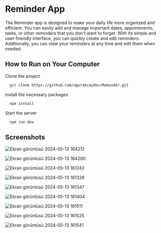 # Reminder App

The Reminder app is designed to make your daily life more organized and efficient. You can easily add and manage important dates, appointments, tasks, or other reminders that you don't want to forget. With its simple and user-friendly interface, you can quickly create and edit reminders. Additionally, you can view your reminders at any time and edit them when needed.


## How to Run on Your Computer

Clone the project

```bash
  git clone https://github.com/ugurakcaydev/Reminder.git
```

Install the necessary packages

```bash
  npm install
```

Start the server

```bash
  npm run dev
```


## Screenshots


![Ekran görüntüsü 2024-05-13 164212](https://github.com/ugurakcaydev/Reminder/assets/101410344/1d513336-13be-4bd6-9e2d-c91d16393242)

![Ekran görüntüsü 2024-05-13 164200](https://github.com/ugurakcaydev/Reminder/assets/101410344/b00b167f-2353-4479-8667-11f00189cb60)

![Ekran görüntüsü 2024-05-13 161242](https://github.com/ugurakcaydev/Reminder/assets/101410344/94dabf2f-c85b-4c4c-8474-ec35ccb3155e)

![Ekran görüntüsü 2024-05-13 161326](https://github.com/ugurakcaydev/Reminder/assets/101410344/ea61db77-bbe3-40b1-99e0-7cf0e2a7bca2)

![Ekran görüntüsü 2024-05-13 161347](https://github.com/ugurakcaydev/Reminder/assets/101410344/73c30537-e727-4b26-92ab-0d12137bf2fc)

![Ekran görüntüsü 2024-05-13 161404](https://github.com/ugurakcaydev/Reminder/assets/101410344/ddc1b27e-1530-44a1-bcea-0ee6b26f99c3)

![Ekran görüntüsü 2024-05-13 161511](https://github.com/ugurakcaydev/Reminder/assets/101410344/51fcec46-510b-4398-9747-69a12b5d7355)

![Ekran görüntüsü 2024-05-13 161525](https://github.com/ugurakcaydev/Reminder/assets/101410344/d3254b1e-1fe4-4feb-bb18-400de0a71c13)

![Ekran görüntüsü 2024-05-13 161541](https://github.com/ugurakcaydev/Reminder/assets/101410344/4ba21a3b-47f8-47d7-8174-7d794167af10)

  
